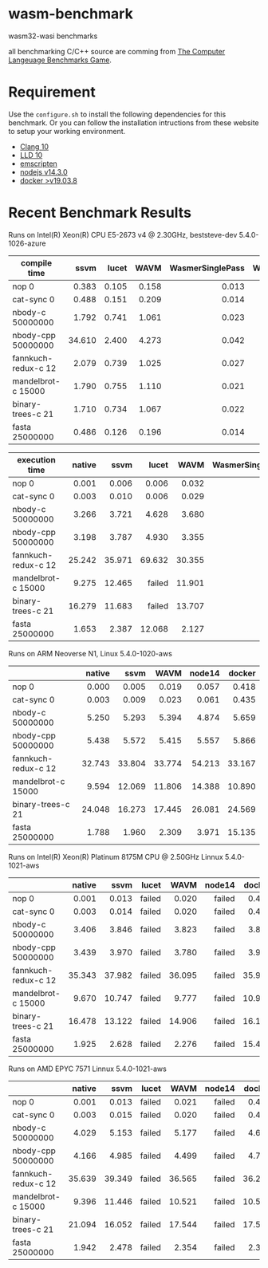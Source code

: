 # wasm-benchmark

wasm32-wasi benchmarks

all benchmarking C/C++ source are comming from [The Computer Langeuage Benchmarks Game](https://benchmarksgame-team.pages.debian.net/benchmarksgame/index.html).

# Requirement

Use the `configure.sh` to install the following dependencies for this benchmark.
Or you can follow the installation intructions from these website to setup your working environment.

* [Clang 10](https://clang.llvm.org/)
* [LLD 10](https://lld.llvm.org/)
* [emscripten](https://github.com/emscripten-core/emsdk)
* [nodejs v14.3.0](https://nodejs.org/en/)
* [docker >v19.03.8](https://www.docker.com/)

# Recent Benchmark Results

Runs on Intel(R) Xeon(R) CPU E5-2673 v4 @ 2.30GHz, beststeve-dev 5.4.0-1026-azure

| compile time        | ssvm   | lucet | WAVM  | WasmerSinglePass | WasmerCranelift | WasmerLLVM |
| ------------------- | -----: | ----: | ----: | ---------------: | --------------: | ---------: |
| nop 0               | 0.383  | 0.105 | 0.158 | 0.013            | 0.016           | 0.115      |
| cat-sync 0          | 0.488  | 0.151 | 0.209 | 0.014            | 0.018           | 0.129      |
| nbody-c 50000000    | 1.792  | 0.741 | 1.061 | 0.023            | 0.074           | 1.047      |
| nbody-cpp 50000000  | 34.610 | 2.400 | 4.273 | 0.042            | 0.130           | 1.243      |
| fannkuch-redux-c 12 | 2.079  | 0.739 | 1.025 | 0.027            | 0.075           | 1.015      |
| mandelbrot-c 15000  | 1.790  | 0.755 | 1.110 | 0.021            | 0.078           | 1.046      |
| binary-trees-c 21   | 1.710  | 0.734 | 1.067 | 0.022            | 0.076           | 1.043      |
| fasta 25000000      | 0.486  | 0.126 | 0.196 | 0.014            | 0.016           | 0.118      |

| execution time      | native | ssvm   | lucet  | WAVM   | WasmerSinglePass | WasmerCranelift | WasmerLLVM | WasmerJIT | node14 | docker |
| ------------------- | -----: | -----: | -----: | -----: | ---------------: | --------------: | ---------: | --------: | -----: | -----: |
| nop 0               | 0.001  | 0.006  | 0.006  | 0.032  | 0.007            | 0.006           | 0.007      | 0.007     | 0.062  | 0.667  |
| cat-sync 0          | 0.003  | 0.010  | 0.006  | 0.029  | 0.011            | 0.012           | 0.011      | 0.011     | 0.063  | 0.662  |
| nbody-c 50000000    | 3.266  | 3.721  | 4.628  | 3.680  | 13.234           | 5.183           | 6.838      | 5.182     | 3.332  | 3.902  |
| nbody-cpp 50000000  | 3.198  | 3.787  | 4.930  | 3.355  | 12.948           | 5.273           | 6.777      | 5.270     | 3.965  | 3.854  |
| fannkuch-redux-c 12 | 25.242 | 35.971 | 69.632 | 30.355 | 77.387           | 95.042          | 30.019     | 80.316    | 29.366 | 25.776 |
| mandelbrot-c 15000  | 9.275  | 12.465 | failed | 11.901 | 45.091           | 17.642          | 13.708     | 17.668    | 10.275 | 15.523 |
| binary-trees-c 21   | 16.279 | 11.683 | failed | 13.707 | 29.487           | 29.564          | 13.939     | 29.585    | 16.500 | 17.040 |
| fasta 25000000      | 1.653  | 2.387  | 12.068 | 2.127  | 5.935            | 5.667           | 2.282      | 5.662     | 4.249  | 25.317 |

Runs on ARM Neoverse N1, Linux 5.4.0-1020-aws

|                     | native |  ssvm  |  WAVM  | node14 | docker |
| ------------------- | -----: | -----: | -----: | -----: | -----: |
| nop 0               |  0.000 |  0.005 |  0.019 |  0.057 |  0.418 |
| cat-sync 0          |  0.003 |  0.009 |  0.023 |  0.061 |  0.435 |
| nbody-c 50000000    |  5.250 |  5.293 |  5.394 |  4.874 |  5.659 |
| nbody-cpp 50000000  |  5.438 |  5.572 |  5.415 |  5.557 |  5.866 |
| fannkuch-redux-c 12 | 32.743 | 33.804 | 33.774 | 54.213 | 33.167 |
| mandelbrot-c 15000  |  9.594 | 12.069 | 11.806 | 14.388 | 10.890 |
| binary-trees-c 21   | 24.048 | 16.273 | 17.445 | 26.081 | 24.569 |
| fasta 25000000      |  1.788 |  1.960 |  2.309 |  3.971 | 15.135 |

Runs on Intel(R) Xeon(R) Platinum 8175M CPU @ 2.50GHz Linnux 5.4.0-1021-aws

|                     | native |  ssvm  |  lucet |  WAVM  | node14 | docker |
| ------------------- | -----: | -----: | -----: | -----: | -----: | -----: |
| nop 0               |  0.001 |  0.013 | failed |  0.020 | failed |  0.441 |
| cat-sync 0          |  0.003 |  0.014 | failed |  0.020 | failed |  0.449 |
| nbody-c 50000000    |  3.406 |  3.846 | failed |  3.823 | failed |  3.864 |
| nbody-cpp 50000000  |  3.439 |  3.970 | failed |  3.780 | failed |  3.913 |
| fannkuch-redux-c 12 | 35.343 | 37.982 | failed | 36.095 | failed | 35.922 |
| mandelbrot-c 15000  |  9.670 | 10.747 | failed |  9.777 | failed | 10.962 |
| binary-trees-c 21   | 16.478 | 13.122 | failed | 14.906 | failed | 16.176 |
| fasta 25000000      |  1.925 |  2.628 | failed |  2.276 | failed | 15.417 |

Runs on AMD EPYC 7571 Linnux 5.4.0-1021-aws

|                     | native |  ssvm  |  lucet |  WAVM  | node14 | docker |
| ------------------- | -----: | -----: | -----: | -----: | -----: | -----: |
| nop 0               |  0.001 |  0.013 | failed |  0.021 | failed |  0.493 |
| cat-sync 0          |  0.003 |  0.015 | failed |  0.020 | failed |  0.472 |
| nbody-c 50000000    |  4.029 |  5.153 | failed |  5.177 | failed |  4.604 |
| nbody-cpp 50000000  |  4.166 |  4.985 | failed |  4.499 | failed |  4.713 |
| fannkuch-redux-c 12 | 35.639 | 39.349 | failed | 36.565 | failed | 36.238 |
| mandelbrot-c 15000  |  9.396 | 11.446 | failed | 10.521 | failed | 10.521 |
| binary-trees-c 21   | 21.094 | 16.052 | failed | 17.544 | failed | 17.544 |
| fasta 25000000      |  1.942 |  2.478 | failed |  2.354 | failed |  2.354 |
